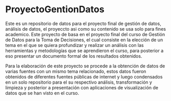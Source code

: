# ProyectoGentionDatos
Este es un repositorio de datos para el proyecto final de  gestión de datos, análisis de datos, el proyeccto asi como su contenido se usa
solo para fines academico.
Este proyecto de basa en el proyecto final del curso de Gestión de Datos para la Toma de Decisiones, el cual consiste en la elección de un tema en el que se quiera profundizar y realizar un análisis con las herramientas y metodologías que se aprendieron el curso, para posterior a eso presentar un documento formal de los resultados obtenidos.

Para la elaboración de este proyecto se procede a la obtención de datos de varias fuentes con un mismo tema relacionado, estos datos fueron obtenidos de diferentes fuentes públicas de internet y luego condensados en un solo repositorio para el su respectivo análisis, transformación y limpieza y posterior a presentación con aplicaciones de visualización de datos que se han visto en el curso.


